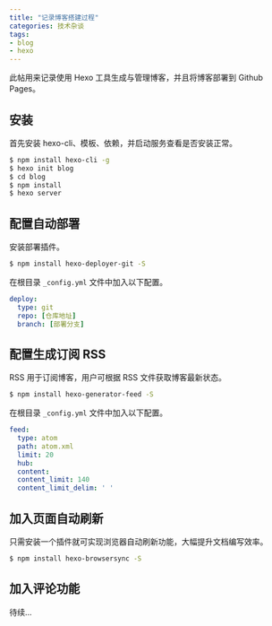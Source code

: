 ```yaml
---
title: "记录博客搭建过程"
categories: 技术杂谈
tags:
- blog
- hexo
---
```


此帖用来记录使用 Hexo 工具生成与管理博客，并且将博客部署到 Github Pages。

## 安装
首先安装 hexo-cli、模板、依赖，并启动服务查看是否安装正常。

```bash
$ npm install hexo-cli -g
$ hexo init blog
$ cd blog
$ npm install
$ hexo server
```


## 配置自动部署
安装部署插件。

```bash
$ npm install hexo-deployer-git -S
```

在根目录 `_config.yml` 文件中加入以下配置。
```yml
deploy:
  type: git
  repo: [仓库地址]
  branch: [部署分支]
```

## 配置生成订阅 RSS
RSS 用于订阅博客，用户可根据 RSS 文件获取博客最新状态。

```bash
$ npm install hexo-generator-feed -S
```

在根目录 `_config.yml` 文件中加入以下配置。
```yml
feed:
  type: atom
  path: atom.xml
  limit: 20
  hub:
  content:
  content_limit: 140
  content_limit_delim: ' '
```

## 加入页面自动刷新

只需安装一个插件就可实现浏览器自动刷新功能，大幅提升文档编写效率。

```bash
$ npm install hexo-browsersync -S
```

## 加入评论功能

待续...